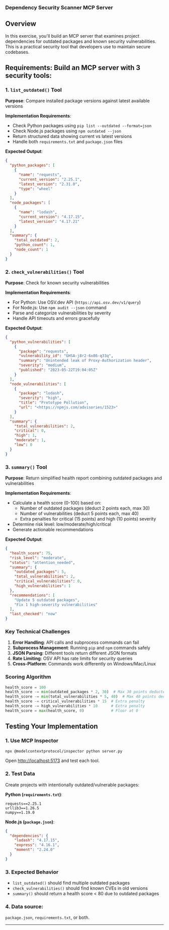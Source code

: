 ### Dependency Security Scanner MCP Server

## Overview

In this exercise, you'll build an MCP server that examines project dependencies for outdated packages and known security vulnerabilities. This is a practical security tool that developers use to maintain secure codebases.

## Requirements: Build an MCP server with **3 security tools**:

### 1. `list_outdated()` Tool

**Purpose**: Compare installed package versions against latest available versions

**Implementation Requirements**:

- Check Python packages using `pip list --outdated --format=json`
- Check Node.js packages using `npm outdated --json`
- Return structured data showing current vs latest versions
- Handle both `requirements.txt` and `package.json` files

**Expected Output**:

```json
{
  "python_packages": [
    {
      "name": "requests",
      "current_version": "2.25.1",
      "latest_version": "2.31.0",
      "type": "wheel"
    }
  ],
  "node_packages": [
    {
      "name": "lodash",
      "current_version": "4.17.15",
      "latest_version": "4.17.21"
    }
  ],
  "summary": {
    "total_outdated": 2,
    "python_count": 1,
    "node_count": 1
  }
}

```

### 2. `check_vulnerabilities()` Tool

**Purpose**: Check for known security vulnerabilities

**Implementation Requirements**:

- For Python: Use OSV.dev API (`https://api.osv.dev/v1/query`)
- For Node.js: Use `npm audit --json` command
- Parse and categorize vulnerabilities by severity
- Handle API timeouts and errors gracefully

**Expected Output**:

```json
{
  "python_vulnerabilities": [
    {
      "package": "requests",
      "vulnerability_id": "GHSA-j8r2-6x86-q33q",
      "summary": "Unintended leak of Proxy-Authorization header",
      "severity": "medium",
      "published": "2023-05-22T19:04:05Z"
    }
  ],
  "node_vulnerabilities": [
    {
      "package": "lodash",
      "severity": "high",
      "title": "Prototype Pollution",
      "url": "<https://npmjs.com/advisories/1523>"
    }
  ],
  "summary": {
    "total_vulnerabilities": 2,
    "critical": 0,
    "high": 1,
    "moderate": 1,
    "low": 0
  }
}

```

### 3. `summary()` Tool

**Purpose**: Return simplified health report combining outdated packages and vulnerabilities

**Implementation Requirements**:

- Calculate a health score (0-100) based on:
    - Number of outdated packages (deduct 2 points each, max 30)
    - Number of vulnerabilities (deduct 5 points each, max 40)
    - Extra penalties for critical (15 points) and high (10 points) severity
- Determine risk level: low/moderate/high/critical
- Generate actionable recommendations

**Expected Output**:

```json
{
  "health_score": 75,
  "risk_level": "moderate",
  "status": "attention_needed",
  "summary": {
    "outdated_packages": 5,
    "total_vulnerabilities": 2,
    "critical_vulnerabilities": 0,
    "high_vulnerabilities": 1
  },
  "recommendations": [
    "Update 5 outdated packages",
    "Fix 1 high-severity vulnerabilities"
  ],
  "last_checked": "now"
}

```

### Key Technical Challenges

1. **Error Handling**: API calls and subprocess commands can fail
2. **Subprocess Management**: Running `pip` and `npm` commands safely
3. **JSON Parsing**: Different tools return different JSON formats
4. **Rate Limiting**: OSV API has rate limits for security queries
5. **Cross-Platform**: Commands work differently on Windows/Mac/Linux

### Scoring Algorithm

```python
health_score = 100
health_score -= min(outdated_packages * 2, 30)  # Max 30 points deducted
health_score -= min(total_vulnerabilities * 5, 40)  # Max 40 points deducted
health_score -= critical_vulnerabilities * 15  # Extra penalty
health_score -= high_vulnerabilities * 10      # Extra penalty
health_score = max(health_score, 0)            # Floor at 0

```

## Testing Your Implementation

### 1. Use MCP Inspector

```bash
npx @modelcontextprotocol/inspector python server.py

```

Open [http://localhost:5173](http://localhost:5173/) and test each tool.

### 2. Test Data

Create projects with intentionally outdated/vulnerable packages:

**Python (`requirements.txt`)**:

```
requests==2.25.1
urllib3==1.26.5
numpy==1.19.0

```

**Node.js (`package.json`)**:

```json
{
  "dependencies": {
    "lodash": "4.17.15",
    "express": "4.16.1",
    "moment": "2.24.0"
  }
}

```

### 3. Expected Behavior

- `list_outdated()` should find multiple outdated packages
- `check_vulnerabilities()` should find known CVEs in old versions
- `summary()` should return a health score < 80 due to outdated packages

### **4. Data source:**

`package.json`, `requirements.txt`, or both.

---